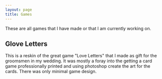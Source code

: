 ```yaml
---
layout: page
title: Games
---
```


These are all games that I have made or that I am currently working on.

## Glove Letters

This is a reskin of the great game "Love Letters" that I made as gift for the groomsmen in my wedding.  It was mostly a foray into the getting a card game professionally printed and using photoshop create the art for the cards.  There was only minimal game design.
